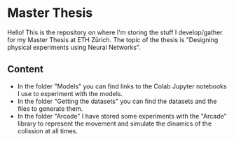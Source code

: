# Master Thesis

Hello! This is the repository on where I'm storing the stuff I develop/gather for my Master Thesis at ETH Zürich. The topic of the thesis is "Designing physical experiments using Neural Networks". 

## Content

- In the folder "Models" you can find links to the Colab Jupyter notebooks I use to experiment with the models.
- In the folder "Getting the datasets" you can find the datasets and the files to generate them.
- In the folder "Arcade" I have stored some experiments with the "Arcade" library to represent the movement and simulate the dinamics of the colission at all times.
